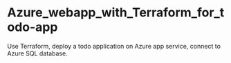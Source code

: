 # Azure_webapp_with_Terraform_for_todo-app
Use Terraform, deploy a todo application on Azure app service, connect to Azure SQL database.
